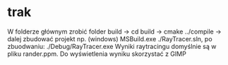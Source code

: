 # trak
W folderze głównym zrobić folder build -> cd build -> cmake ../compile -> dalej zbudować projekt np. (windows) MSBuild.exe ./RayTracer.sln, po zbuodwaniu: ./Debug/RayTracer.exe
Wyniki raytracingu domyślnie są w pliku rander.ppm. Do wyświetlenia wyniku skorzystać z GIMP 
